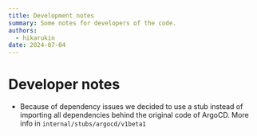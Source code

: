 ```yaml
---
title: Development notes
summary: Some notes for developers of the code.
authors:
  - hikarukin
date: 2024-07-04
---
```


Developer notes
===============

- Because of dependency issues we decided to use a stub instead of importing all
  dependencies behind the original code of ArgoCD. More info in `internal/stubs/argocd/v1beta1`
